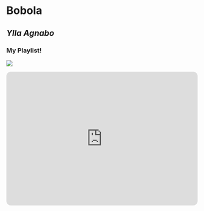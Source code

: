 # Bobola
## *Ylla Agnabo*
### My Playlist!
![](https://img.freepik.com/premium-photo/record-player-transparent-background-ai_894067-12083.jpg)

<iframe style="border-radius:12px" src="https://open.spotify.com/embed/track/1imaIe1NEAaWnLF0BY0V6F?utm_source=generator" width="100%" height="352" frameBorder="0" allowfullscreen="" allow="autoplay; clipboard-write; encrypted-media; fullscreen; picture-in-picture" loading="lazy"></iframe>
